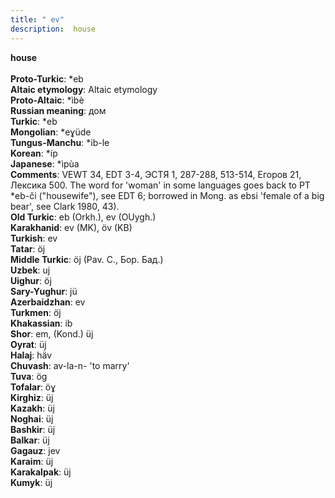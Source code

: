 ```yaml
---
title: " ev"
description:  house
---
```

<strong> house</strong><br><br>
<strong>Proto-Turkic</strong>:  *eb<br>
<strong>Altaic etymology</strong>:  Altaic etymology<br>
<strong> Proto-Altaic</strong>:  *ìbè<br>
<strong>Russian meaning</strong>:  дом<br>
<strong>Turkic</strong>:  *eb<br>
<strong>Mongolian</strong>:  *eɣüde<br>
<strong>Tungus-Manchu</strong>:  *ib-le<br>
<strong>Korean</strong>:  *íp<br>
<strong>Japanese</strong>:  *ìpùa<br>
<strong>Comments</strong>:  VEWT 34, EDT 3-4, ЭСТЯ 1, 287-288, 513-514, Егоров 21, Лексика 500. The word for 'woman' in some languages goes back to PT *eb-či ("housewife"), see EDT 6; borrowed in Mong. as ebsi 'female of a big bear', see Clark 1980, 43).<br>
<strong>Old Turkic</strong>:  eb (Orkh.), ev (OUygh.)<br>
<strong>Karakhanid</strong>:  ev (MK), öv (KB)<br>
<strong>Turkish</strong>:  ev<br>
<strong>Tatar</strong>:  öj<br>
<strong>Middle Turkic</strong>:  öj (Pav. C., Бор. Бад.)<br>
<strong>Uzbek</strong>:  uj<br>
<strong>Uighur</strong>:  öj<br>
<strong>Sary-Yughur</strong>:  jü<br>
<strong>Azerbaidzhan</strong>:  ev<br>
<strong>Turkmen</strong>:  öj<br>
<strong>Khakassian</strong>:  ib<br>
<strong>Shor</strong>:  em, (Kond.) üj<br>
<strong>Oyrat</strong>:  üj<br>
<strong>Halaj</strong>:  hä̇v<br>
<strong>Chuvash</strong>:  av-la-n- 'to marry'<br>
<strong>Tuva</strong>:  ög<br>
<strong>Tofalar</strong>:  öɣ<br>
<strong>Kirghiz</strong>:  üj<br>
<strong>Kazakh</strong>:  üj<br>
<strong>Noghai</strong>:  üj<br>
<strong>Bashkir</strong>:  üj<br>
<strong>Balkar</strong>:  üj<br>
<strong>Gagauz</strong>:  jev<br>
<strong>Karaim</strong>:  üj<br>
<strong>Karakalpak</strong>:  üj<br>
<strong>Kumyk</strong>:  üj<br>


